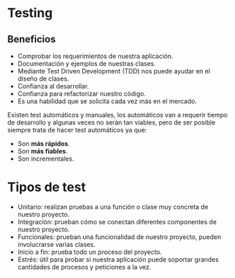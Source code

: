 # Testing

## Beneficios
- Comprobar los requerimientos de nuestra aplicación.
- Documentación y ejemplos de nuestras clases.
- Mediante Test Driven Development (TDD) nos puede ayudar en el diseño de clases.
- Confianza al desarrollar.
- Confianza para refactorizar nuestro código.
- Es una habilidad que se solicita cada vez más en el mercado.


Existen test automáticos y manuales, los automáticos van a requerir tiempo de desarrollo y algunas veces no serán tan viables, pero de ser posible siempre trata de hacer test automáticos ya que:

- Son **más rápidos**.
- Son **más fiables**.
- Son incrementales.

# Tipos de test

- Unitario: realizan pruebas a una función o clase muy concreta de nuestro proyecto.
- Integración: prueban cómo se conectan diferentes componentes de nuestro proyecto.
- Funcionales: prueban una funcionalidad de nuestro proyecto, pueden involucrarse varias clases.
- Inicio a fin: prueba todo un proceso del proyecto.
- Estrés: útil para probar si nuestra aplicación puede soportar grandes cantidades de procesos y peticiones a la vez.
